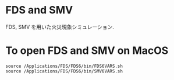 # FDS and SMV

FDS, SMV を用いた火災現象シミュレーション.

# To open FDS and SMV on MacOS

```:command
source /Applications/FDS/FDS6/bin/FDS6VARS.sh
source /Applications/FDS/FDS6/bin/SMV6VARS.sh
```
